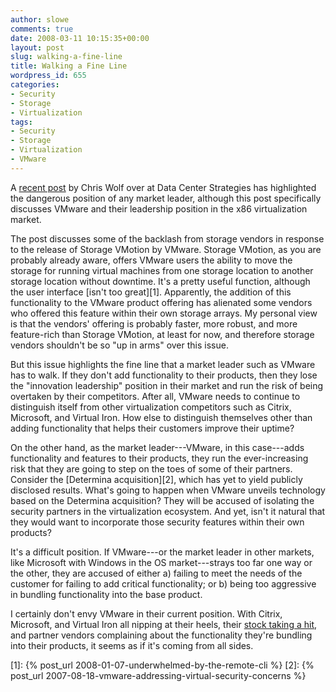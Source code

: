 ```yaml
---
author: slowe
comments: true
date: 2008-03-11 10:15:35+00:00
layout: post
slug: walking-a-fine-line
title: Walking a Fine Line
wordpress_id: 655
categories:
- Security
- Storage
- Virtualization
tags:
- Security
- Storage
- Virtualization
- VMware
---
```


A [recent post](http://dcsblog.burtongroup.com/data_center_strategies/2008/03/vmworld-europ-2.html) by Chris Wolf over at Data Center Strategies has highlighted the dangerous position of any market leader, although this post specifically discusses VMware and their leadership position in the x86 virtualization market.

The post discusses some of the backlash from storage vendors in response to the release of Storage VMotion by VMware. Storage VMotion, as you are probably already aware, offers VMware users the ability to move the storage for running virtual machines from one storage location to another storage location without downtime. It's a pretty useful function, although the user interface [isn't too great][1]. Apparently, the addition of this functionality to the VMware product offering has alienated some vendors who offered this feature within their own storage arrays. My personal view is that the vendors' offering is probably faster, more robust, and more feature-rich than Storage VMotion, at least for now, and therefore storage vendors shouldn't be so "up in arms" over this issue.

But this issue highlights the fine line that a market leader such as VMware has to walk. If they don't add functionality to their products, then they lose the "innovation leadership" position in their market and run the risk of being overtaken by their competitors. After all, VMware needs to continue to distinguish itself from other virtualization competitors such as Citrix, Microsoft, and Virtual Iron. How else to distinguish themselves other than adding functionality that helps their customers improve their uptime?

On the other hand, as the market leader---VMware, in this case---adds functionality and features to their products, they run the ever-increasing risk that they are going to step on the toes of some of their partners. Consider the [Determina acquisition][2], which has yet to yield publicly disclosed results. What's going to happen when VMware unveils technology based on the Determina acquisition? They will be accused of isolating the security partners in the virtualization ecosystem. And yet, isn't it natural that they would want to incorporate those security features within their own products?

It's a difficult position. If VMware---or the market leader in other markets, like Microsoft with Windows in the OS market---strays too far one way or the other, they are accused of either a) failing to meet the needs of the customer for failing to add critical functionality; or b) being too aggressive in bundling functionality into the base product.

I certainly don't envy VMware in their current position. With Citrix, Microsoft, and Virtual Iron all nipping at their heels, their [stock taking a hit](http://www.virtualization.info/2008/03/vmw-stock-price-is-back-at-starting.html), and partner vendors complaining about the functionality they're bundling into their products, it seems as if it's coming from all sides.

[1]: {% post_url 2008-01-07-underwhelmed-by-the-remote-cli %}
[2]: {% post_url 2007-08-18-vmware-addressing-virtual-security-concerns %}
